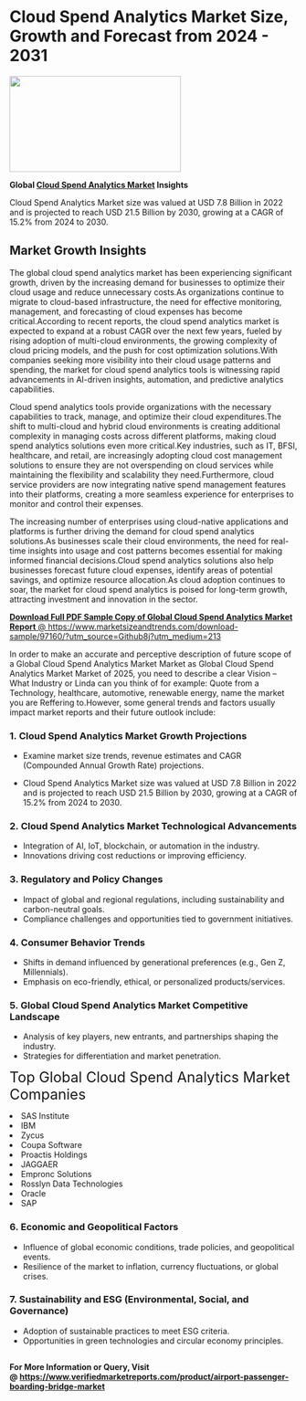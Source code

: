 <H1>Cloud Spend Analytics Market Size, Growth and Forecast from 2024 - 2031</H1><img class="aligncenter size-medium wp-image-584254" src="https://thirdeyenews.in/wp-content/uploads/2024/09/Global-Market-Research-300x168.jpeg" alt="" width="300" height="168" /><p><strong>Global&nbsp;<a href="https://www.marketsizeandtrends.com/download-sample/97160/?utm_source=Github8j?utm_medium=213">Cloud Spend Analytics Market</a> Insights</strong></p><p>Cloud Spend Analytics Market size was valued at USD 7.8 Billion in 2022 and is projected to reach USD 21.5 Billion by 2030, growing at a CAGR of 15.2% from 2024 to 2030.</p><p><h2>Market Growth Insights</h2> <p>The global cloud spend analytics market has been experiencing significant growth, driven by the increasing demand for businesses to optimize their cloud usage and reduce unnecessary costs.As organizations continue to migrate to cloud-based infrastructure, the need for effective monitoring, management, and forecasting of cloud expenses has become critical.According to recent reports, the cloud spend analytics market is expected to expand at a robust CAGR over the next few years, fueled by rising adoption of multi-cloud environments, the growing complexity of cloud pricing models, and the push for cost optimization solutions.With companies seeking more visibility into their cloud usage patterns and spending, the market for cloud spend analytics tools is witnessing rapid advancements in AI-driven insights, automation, and predictive analytics capabilities.</p> <p><a href="#"></a></p> <p>Cloud spend analytics tools provide organizations with the necessary capabilities to track, manage, and optimize their cloud expenditures.The shift to multi-cloud and hybrid cloud environments is creating additional complexity in managing costs across different platforms, making cloud spend analytics solutions even more critical.Key industries, such as IT, BFSI, healthcare, and retail, are increasingly adopting cloud cost management solutions to ensure they are not overspending on cloud services while maintaining the flexibility and scalability they need.Furthermore, cloud service providers are now integrating native spend management features into their platforms, creating a more seamless experience for enterprises to monitor and control their expenses.</p> <p>The increasing number of enterprises using cloud-native applications and platforms is further driving the demand for cloud spend analytics solutions.As businesses scale their cloud environments, the need for real-time insights into usage and cost patterns becomes essential for making informed financial decisions.Cloud spend analytics solutions also help businesses forecast future cloud expenses, identify areas of potential savings, and optimize resource allocation.As cloud adoption continues to soar, the market for cloud spend analytics is poised for long-term growth, attracting investment and innovation in the sector.</p> <p><a href="#"></p><p><span class=""><strong>Download Full PDF Sample Copy of Global Cloud Spend Analytics Market Report</strong> @ <a href="https://www.marketsizeandtrends.com/download-sample/97160/?utm_source=Github8j?utm_medium=213" target="_blank">https://www.marketsizeandtrends.com/download-sample/97160/?utm_source=Github8j?utm_medium=213</a></span></p><p>In order to make an accurate and perceptive description of future scope of a Global&nbsp;Cloud Spend Analytics Market Market as Global&nbsp;Cloud Spend Analytics Market Market of 2025, you need to describe a clear Vision &ndash; What Industry or Linda can you think of for example: Quote from a Technology, healthcare, automotive, renewable energy, name the market you are Reffering to.However, some general trends and factors usually impact market reports and their future outlook include:</p><h3>1.&nbsp;<strong>Cloud Spend Analytics Market Growth Projections</strong></h3><ul><li>Examine market size trends, revenue estimates and CAGR (Compounded Annual Growth Rate) projections.</li><li><p>Cloud Spend Analytics Market size was valued at USD 7.8 Billion in 2022 and is projected to reach USD 21.5 Billion by 2030, growing at a CAGR of 15.2% from 2024 to 2030.</p></li></ul><h3>2.&nbsp;<strong>Cloud Spend Analytics Market Technological Advancements</strong></h3><ul><li>Integration of AI, IoT, blockchain, or automation in the industry.</li><li>Innovations driving cost reductions or improving efficiency.</li></ul><h3>3.&nbsp;<strong>Regulatory and Policy Changes</strong></h3><ul><li>Impact of global and regional regulations, including sustainability and carbon-neutral goals.</li><li>Compliance challenges and opportunities tied to government initiatives.</li></ul><h3>4.&nbsp;<strong>Consumer Behavior Trends</strong></h3><ul><li>Shifts in demand influenced by generational preferences (e.g., Gen Z, Millennials).</li><li>Emphasis on eco-friendly, ethical, or personalized products/services.</li></ul><h3>5.&nbsp;<strong>Global Cloud Spend Analytics Market Competitive Landscape</strong></h3><ul><li>Analysis of key players, new entrants, and partnerships shaping the industry.</li><li>Strategies for differentiation and market penetration.</li></ul><p data-pm-slice="1 1 []"><span style="color: inherit; font-family: inherit; font-size: 25px;">Top Global Cloud Spend Analytics Market Companies</span></p><div class="" data-test-id=""><p><li>SAS Institute</li><li> IBM</li><li> Zycus</li><li> Coupa Software</li><li> Proactis Holdings</li><li> JAGGAER</li><li> Empronc Solutions</li><li> Rosslyn Data Technologies</li><li> Oracle</li><li> SAP</li></p></div><h3>6.&nbsp;<strong>Economic and Geopolitical Factors</strong></h3><ul><li>Influence of global economic conditions, trade policies, and geopolitical events.</li><li>Resilience of the market to inflation, currency fluctuations, or global crises.</li></ul><h3>7.&nbsp;<strong>Sustainability and ESG (Environmental, Social, and Governance)</strong></h3><ul><li>Adoption of sustainable practices to meet ESG criteria.</li><li>Opportunities in green technologies and circular economy principles.</li></ul><h2><strong style="font-size: 14px;">For More Information or Query, Visit @&nbsp;</strong><a style="background-color: #ffffff; font-size: 14px;" href="https://www.marketsizeandtrends.com/report/cloud-spend-analytics-market/" target="_blank">https://www.verifiedmarketreports.com/product/airport-passenger-boarding-bridge-market</a></h2>